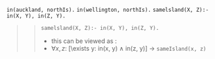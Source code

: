 ``in(auckland, northIs).``
``in(wellington, northIs).``
``samelsland(X, Z):- in(X, Y), in(Z, Y).``

> >`samelsland(X, Z):- in(X, Y), in(Z, Y).`
> >- this can be viewed as :
> >- $\forall x,z$: [\exists y: in(x, y) ∧ in(z, y)] → `sameIsland(x, z)`
> >